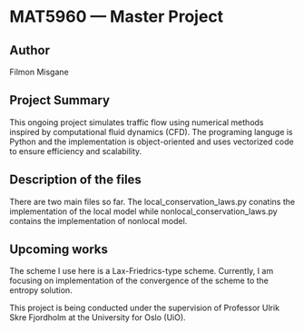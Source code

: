 
# MAT5960 — Master Project

## Author
Filmon Misgane

## Project Summary
This ongoing project simulates traffic flow using numerical methods inspired by computational fluid dynamics (CFD). The programing languge is Python and the implementation is object-oriented and uses vectorized code to ensure efficiency and scalability. 

## Description of the files
There are two main files so far. The local_conservation_laws.py conatins the implementation of the local model while nonlocal_conservation_laws.py contains the implementation of nonlocal model. 

## Upcoming works
The scheme I use here is a Lax-Friedrics-type scheme. Currently, I am focusing on implementation of the convergence of the scheme to the entropy solution. 

This project is being conducted under the supervision of Professor Ulrik Skre Fjordholm at the University for Oslo (UiO).


